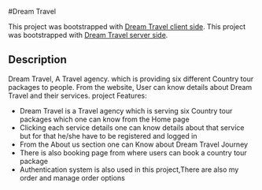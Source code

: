 #Dream Travel

This project was bootstrapped with [Dream Travel client side](https://dream-travel-2022.web.app/).
This project was bootstrapped with [Dream Travel server side](https://guarded-scrubland-87252.herokuapp.com/).

## Description

Dream Travel, A Travel agency. which is providing six different Country tour packages to people. From the website, User can know details about Dream Travel and their services.
project Features:

<ul>
<li>Dream Travel is a Travel agency which is serving six Country tour packages which one can know from the Home page</li>
<li>Clicking each service details one can know details about that service but for that he/she have to be registered and logged in</li>
<li>From the About us section one can Know about Dream Travel Journey</li>
<li>There is also booking page from where users can  book a country tour package</li>
<li>Authentication system is  also used in this project,There are also my order and manage order options</li>
</ul>
